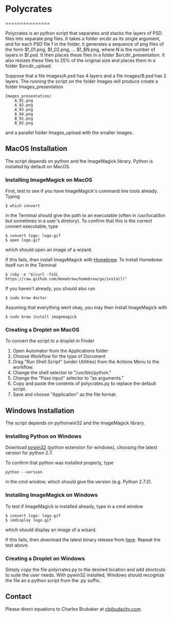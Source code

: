 # Polycrates
===============

Polycrates is an python script that separates and stacks the layers of PSD files into separate png files.  It takes a folder srcdir as its single argument, and for each PSD file f in the folder, it generates a sequence of png files of the form $f_01.png, $f_02.png, … $f_$N.png, where N is the number of layers in $f.psd.  It then places these files in a folder $srcdir_presentation.  It also resizes these files to 25% of the original size and places them in a folder $srcdir_upload.

Suppose that a file Images/A.psd has 4 layers and a file Images/B.psd has 2 layers.  The running the script on the folder Images will produce create a folder Images_presentation

	Images_presentation/
		A_01.png
		A_02.png
		A_03.png
		A_04.png
		B_01.png
		B_02.png

and a parallel folder Images_upload with the smaller images.

## MacOS Installation
The script depends on python and the ImageMagick library.  Python is installed by default on MacOS.

### Installing ImageMagick on MacOS
First, test to see if you have ImageMagick's command line tools already.  Typing

    $ which convert

in the Terminal should give the path to an executable (often in /usr/local/bin but sometimes in a user's diretory).  To confirm that this is the correct convert executable, type

    $ convert logo: logo.gif
    $ open logo.gif
which should open an image of a wizard.

If this fails, then install ImageMagick with [Homebrew](http://brew.sh/).  To install Homebrew itself run in the Terminal

	$ ruby -e "$(curl -fsSL https://raw.github.com/Homebrew/homebrew/go/install)"

If you haven't already, you should also run

	$ sudo brew doctor
	
Assuming that everything went okay, you may then install ImageMagick with

	$ sudo brew install imagemagick


### Creating a Droplet on MacOS
To convert the script to a droplet in Finder

1. Open Automator from the Applications folder
2. Choose Workflow for the type of Document
3. Drag "Run Shell Script" (under Utilities) from the Actions Menu to the workflow.
4. Change the shell selector to "/usr/bin/python."
5. Change the "Pass input" selector to "as arguments."
5. Copy and paste the contents of polycrates.py to replace the default script.
6. Save and choose "Application" as the file format.

## Windows Installation
The script depends on pythonwin32 and the ImageMagick library.

### Installing Python on Windows
Download [pywin32](http://sourceforge.net/projects/pywin32/files/pywin32/) (python extension for windows), choosing the latest version for python 2.7.

To confirm that python was installed properly, type

	python --version

in the cmd window, which should give the version (e.g. Python 2.7.2).

### Installing ImageMagick on Windows
To test if ImageMagick is installed already, type in a cmd window

    $ convert logo: logo.gif
    $ imdisplay logo.gif

which should display an image of a wizard.

If this fails, then download the latest binary release from [here](http://imagemagick.org/script/binary-releases.php#windows).  Repeat the test above.

### Creating a Droplet on Windows
Simply copy the file polycrates.py to the desired location and add shortcuts to suite the user needs.  With pywin32 installed, Windows should recognize the file an a python script from the .py suffix.

## Contact
Please direct equations to Charles Brubaker at cb@udacity.com.








